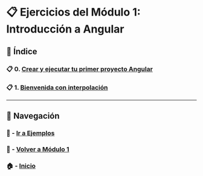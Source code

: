 # 📋 Ejercicios del Módulo 1: Introducción a Angular

## 📌 Índice

### 📋 0. [Crear y ejecutar tu primer proyecto Angular](./Enunciados/Ejercicio_0.md)  
### 📋 1. [Bienvenida con interpolación](./Enunciados/Ejercicio_1.md)

---

## 🔁 Navegación

### 🧪 - [Ir a Ejemplos](../Ejemplos/README.md)

### 📘 - [Volver a Módulo 1](../Modulo_1.md)

### 🏠 - [Inicio](../../../README.md)
